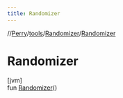 ```yaml
---
title: Randomizer
---
```

//[Perry](../../../index.html)/[tools](../index.html)/[Randomizer](index.html)/[Randomizer](-randomizer.html)



# Randomizer



[jvm]\
fun [Randomizer](-randomizer.html)()




